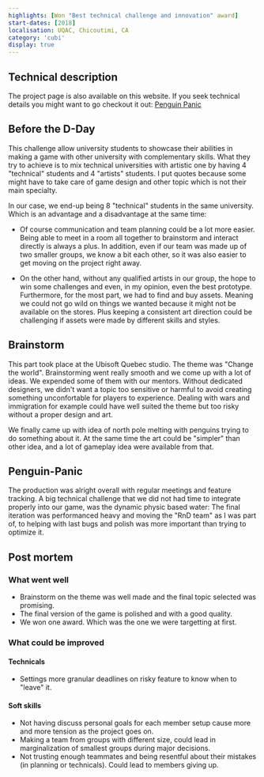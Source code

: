```yaml
---
highlights: [Won "Best technical challenge and innovation" award]
start-dates: [2018]
localisation: UQAC, Chicoutimi, CA
category: 'cubi'
display: true
---
```

<!---
Gregoire Boiron <gregoire.boiron@gmail.com>
Copyright (c) 2018 Gregoire Boiron  All Rights Reserved.
--->

## Technical description
The project page is also available on this website. If you seek technical details you might want to go checkout it out: [Penguin Panic](/projects/penguin-panic)

## Before the D-Day
This challenge allow university students to showcase their abilities in making a game with other university with complementary skills. What they try to achieve is to mix technical universities with artistic one by having 4 "technical" students and 4 "artists" students. I put quotes because some might have to take care of game design and other topic which is not their main specialty.

In our case, we end-up being 8 "technical" students in the same university. Which is an advantage and a disadvantage at the same time:

- Of course communication and team planning could be a lot more easier. Being able to meet in a room all together to brainstorm and interact directly is always a plus. 
In addition, even if our team was made up of two smaller groups, we know a bit each other, so it was also easier to get moving on the project right away.

- On the other hand, without any qualified artists in our group, the hope to win some challenges and even, in my opinion, even the best prototype. 
Furthermore, for the most part, we had to find and buy assets. Meaning we could not go wild on things we wanted because it might not be available on the stores. 
Plus keeping a consistent art direction could be challenging if assets were made by different skills and styles.

## Brainstorm
This part took place at the Ubisoft Quebec studio.
The theme was "Change the world".
Brainstorming went really smooth and we come up with a lot of ideas. We expended some of them with our mentors.
Without dedicated designers, we didn't want a topic too sensitive or harmful to avoid creating something unconfortable for players to experience.
Dealing with wars and immigration for example could have well suited the theme but too risky without a proper design and art.

We finally came up with idea of north pole melting with penguins trying to do something about it. 
At the same time the art could be "simpler" than other idea, and a lot of gameplay idea were available from that.

## Penguin-Panic
The production was alright overall with regular meetings and feature tracking.
A big technical challenge that we did not had time to integrate properly into our game, was the dynamic physic based water:
The final iteration was performanced heavy and moving the "RnD team" as I was part of, to helping with last bugs and polish was more important than trying to optimize it.


## Post mortem
### What went well
- Brainstorm on the theme was well made and the final topic selected was promising.
- The final version of the game is polished and with a good quality.
- We won one award. Which was the one we were targetting at first.

### What could be improved
#### Technicals
- Settings more granular deadlines on risky feature to know when to "leave" it.

#### Soft skills
- Not having discuss personal goals for each member setup cause more and more tension as the project goes on.
- Making a team from groups with different size, could lead in marginalization of smallest groups during major decisions.
- Not trusting enough teammates and being resentful about their mistakes (in planning or technicals). Could lead to members giving up.
